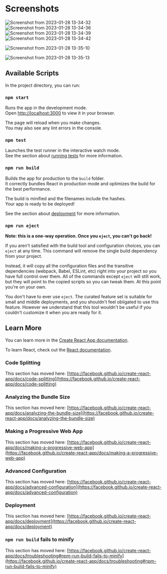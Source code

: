 # Screenshots
![Screenshot from 2023-01-28 13-34-32](https://user-images.githubusercontent.com/74449664/215254746-f4c3bc16-9076-49d7-b680-cb6cc6313d72.png)
![Screenshot from 2023-01-28 13-34-36](https://user-images.githubusercontent.com/74449664/215254751-5feef61c-5f12-4450-b8ac-d1e9564ff253.png)
![Screenshot from 2023-01-28 13-34-39](https://user-images.githubusercontent.com/74449664/215254760-bffe482c-fc49-49f9-8d31-913bdcb0fbc7.png)
![Screenshot from 2023-01-28 13-34-42](https://user-images.githubusercontent.com/74449664/215254763-99e75152-3358-45d2-9f90-7b646317d3d3.png)

![Screenshot from 2023-01-28 13-35-10](https://user-images.githubusercontent.com/74449664/215254767-f65715e6-0222-4455-ae6a-09fe8ac599df.png)

![Screenshot from 2023-01-28 13-35-13](https://user-images.githubusercontent.com/74449664/215254771-4adcc3f0-095b-4398-b6d4-18cc67f75e09.png)

## Available Scripts

In the project directory, you can run:

### `npm start`

Runs the app in the development mode.\
Open [http://localhost:3000](http://localhost:3000) to view it in your browser.

The page will reload when you make changes.\
You may also see any lint errors in the console.

### `npm test`

Launches the test runner in the interactive watch mode.\
See the section about [running tests](https://facebook.github.io/create-react-app/docs/running-tests) for more information.

### `npm run build`

Builds the app for production to the `build` folder.\
It correctly bundles React in production mode and optimizes the build for the best performance.

The build is minified and the filenames include the hashes.\
Your app is ready to be deployed!

See the section about [deployment](https://facebook.github.io/create-react-app/docs/deployment) for more information.

### `npm run eject`

**Note: this is a one-way operation. Once you `eject`, you can't go back!**

If you aren't satisfied with the build tool and configuration choices, you can `eject` at any time. This command will remove the single build dependency from your project.

Instead, it will copy all the configuration files and the transitive dependencies (webpack, Babel, ESLint, etc) right into your project so you have full control over them. All of the commands except `eject` will still work, but they will point to the copied scripts so you can tweak them. At this point you're on your own.

You don't have to ever use `eject`. The curated feature set is suitable for small and middle deployments, and you shouldn't feel obligated to use this feature. However we understand that this tool wouldn't be useful if you couldn't customize it when you are ready for it.

## Learn More

You can learn more in the [Create React App documentation](https://facebook.github.io/create-react-app/docs/getting-started).

To learn React, check out the [React documentation](https://reactjs.org/).

### Code Splitting

This section has moved here: [https://facebook.github.io/create-react-app/docs/code-splitting](https://facebook.github.io/create-react-app/docs/code-splitting)

### Analyzing the Bundle Size

This section has moved here: [https://facebook.github.io/create-react-app/docs/analyzing-the-bundle-size](https://facebook.github.io/create-react-app/docs/analyzing-the-bundle-size)

### Making a Progressive Web App

This section has moved here: [https://facebook.github.io/create-react-app/docs/making-a-progressive-web-app](https://facebook.github.io/create-react-app/docs/making-a-progressive-web-app)

### Advanced Configuration

This section has moved here: [https://facebook.github.io/create-react-app/docs/advanced-configuration](https://facebook.github.io/create-react-app/docs/advanced-configuration)

### Deployment

This section has moved here: [https://facebook.github.io/create-react-app/docs/deployment](https://facebook.github.io/create-react-app/docs/deployment)

### `npm run build` fails to minify

This section has moved here: [https://facebook.github.io/create-react-app/docs/troubleshooting#npm-run-build-fails-to-minify](https://facebook.github.io/create-react-app/docs/troubleshooting#npm-run-build-fails-to-minify)
